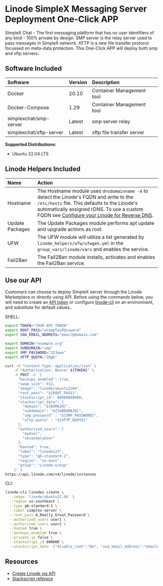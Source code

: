 # Linode SimpleX Messaging Server Deployment One-Click APP

SimpleX Chat - The first messaging platform that has no user identifiers of any kind - 100% private by design. SMP server is the relay server used to pass messages in SimpleX network. XFTP is a new file transfer protocol focussed on meta-data protection. This One-Click APP will deploy both smp and xftp servers.

## Software Included

| Software  | Version   | Description   |
| :---      | :----     | :---          |
| Docker    | 20.10    | Container Management tool |
| Docker-Compose  | 1.29   | Container Management tool |
| simplexchat/smp-server | Latest | smp server relay |
| simplexchat/xftp-server | Latest | xftp file transfer server |


**Supported Distributions:**

- Ubuntu 22.04 LTS

## Linode Helpers Included

| Name  | Action  |
| :---  | :---    |
| Hostname   | The Hostname module uses `dnsdomainname -A` to detect the Linode's FQDN and write to the `/etc/hosts` file. This defaults to the Linode's automatically assigned rDNS. To use a custom FQDN see [Configure your Linode for Reverse DNS](https://www.linode.com/docs/guides/configure-your-linode-for-reverse-dns/).  |
| Update Packages   | The Update Packages module performs apt update and upgrade actions as root.  |
| UFW   | The UFW module will utilize a list generated by `linode_helpers/ufw/ufwgen.yml` in the `group_vars/linode/vars` and enables the service.  |
| Fail2Ban   | The Fail2Ban module installs, activates and enables the Fail2Ban service.  |

## Use our API

Customers can choose to deploy SimpleX server through the Linode Marketplace or directly using API. Before using the commands below, you will need to create an [API token](https://www.linode.com/docs/products/tools/linode-api/get-started/#create-an-api-token) or configure [linode-cli](https://www.linode.com/products/cli/) on an environment, and substitute for default values..

SHELL:
```sh
export TOKEN="YOUR API TOKEN"
export ROOT_PASS="aComplexP@ssword"
export SOA_EMAIL_ADDRESS="email@domain.com"

export DOMAIN="example.org"
export SUBDOMAIN="smp"
export SMP_PASSWORD="123qwe"
export XFTP_QUOTA="10gb"

curl -H "Content-Type: application/json" \
    -H "Authorization: Bearer ${TOKEN}" \
    -X POST -d '{
      "backups_enabled": true,
      "swap_size": 512,
      "image": "linode/ubuntu2204",
      "root_pass": "${ROOT_PASS}",
      "stackscript_id": 00000000000,
      "stackscript_data": {
        "domain": "${DOMAIN}",
        "subdomain": "${SUBDOMAIN}",
        "smp_password" : "${SMP_PASSWORD}",
        "xftp_quota" : "${XFTP_QUOTA}"
      },
      "authorized_users": [
        "myUser",
        "secondaryUser"
      ],
      "booted": true,
      "label": "linode123",
      "type": "g6-standard-2",
      "region": "us-east",
      "group": "Linode-Group"
    }' \
https://api.linode.com/v4/linode/instances
```

CLI:
```sh
linode-cli linodes create \
  --image 'linode/ubuntu22.04' \
  --region us-southeast \
  --type g6-standard-1 \
  --label simplex-server \
  --root_pass A_Really_Great_Password \
  --authorized_users user1 \
  --authorized_users user2 \
  --booted true \
  --backups_enabled true \
  --private_ip false \
  --stackscript_id 000000 \
  --stackscript_data '{"disable_root":"No", "soa_email_address":"email@domain.tld", "user_name":"sudo_user", "password":"AReallyGreatPassword", "token_password":"A_Valid_API_Token", "subdomain":"smp", "domain":"example.org", "smp_password":"123qwe", "xftp_quota":"10gb"}'
```

## Resources

- [Create Linode via API](https://www.linode.com/docs/api/linode-instances/#linode-create)
- [Stackscript referece](https://www.linode.com/docs/guides/writing-scripts-for-use-with-linode-stackscripts-a-tutorial/#user-defined-fields-udfs)

